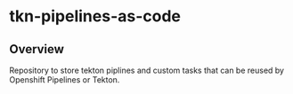 # tkn-pipelines-as-code

## Overview

Repository to store tekton piplines and custom tasks that can be reused by Openshift Pipelines or Tekton.

